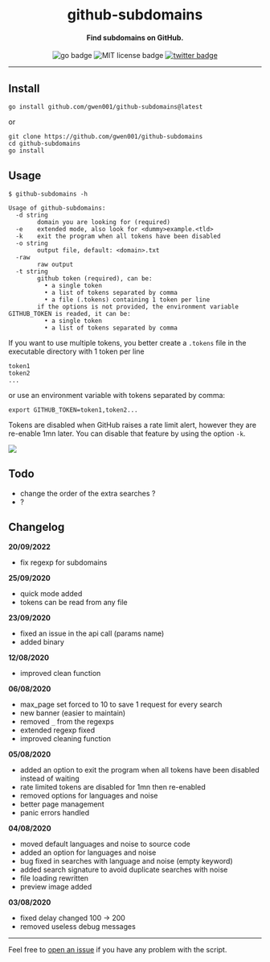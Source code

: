 <h1 align="center">github-subdomains</h1>

<h4 align="center">Find subdomains on GitHub.</h4>

<p align="center">
    <img src="https://img.shields.io/badge/go-v1.13-blue" alt="go badge">
    <img src="https://img.shields.io/badge/license-MIT-green" alt="MIT license badge">
    <a href="https://twitter.com/intent/tweet?text=https%3a%2f%2fgithub.com%2fgwen001%2fgithub-subdomains%2f" target="_blank"><img src="https://img.shields.io/twitter/url?style=social&url=https%3A%2F%2Fgithub.com%2Fgwen001%2Fgithub-subdomains" alt="twitter badge"></a>
</p>

<!-- <p align="center">
    <img src="https://img.shields.io/github/stars/gwen001/github-subdomains?style=social" alt="github stars badge">
    <img src="https://img.shields.io/github/watchers/gwen001/github-subdomains?style=social" alt="github watchers badge">
    <img src="https://img.shields.io/github/forks/gwen001/github-subdomains?style=social" alt="github forks badge">
</p> -->

---

## Install

```
go install github.com/gwen001/github-subdomains@latest
```

or

```
git clone https://github.com/gwen001/github-subdomains
cd github-subdomains
go install
```

## Usage

```
$ github-subdomains -h

Usage of github-subdomains:
  -d string
    	domain you are looking for (required)
  -e	extended mode, also look for <dummy>example.<tld>
  -k	exit the program when all tokens have been disabled
  -o string
    	output file, default: <domain>.txt
  -raw
    	raw output
  -t string
    	github token (required), can be:
    	  • a single token
    	  • a list of tokens separated by comma
    	  • a file (.tokens) containing 1 token per line
    	if the options is not provided, the environment variable GITHUB_TOKEN is readed, it can be:
    	  • a single token
    	  • a list of tokens separated by comma
```

If you want to use multiple tokens, you better create a `.tokens` file in the executable directory with 1 token per line  
```
token1
token2
...
```
or use an environment variable with tokens separated by comma:  
```
export GITHUB_TOKEN=token1,token2...
```

Tokens are disabled when GitHub raises a rate limit alert, however they are re-enable 1mn later.
You can disable that feature by using the option `-k`.

<img src="https://github.com/gwen001/github-subdomains/raw/master/preview.png">

## Todo

- change the order of the extra searches ?
- ?

## Changelog

**20/09/2022**
- fix regexp for subdomains

**25/09/2020**
- quick mode added
- tokens can be read from any file

**23/09/2020**
- fixed an issue in the api call (params name)
- added binary

**12/08/2020**
- improved clean function

**06/08/2020**
- max_page set forced to 10 to save 1 request for every search
- new banner (easier to maintain)
- removed `_` from the regexps
- extended regexp fixed
- improved cleaning function

**05/08/2020**
- added an option to exit the program when all tokens have been disabled instead of waiting
- rate limited tokens are disabled for 1mn then re-enabled
- removed options for languages and noise
- better page management
- panic errors handled

**04/08/2020**
- moved default languages and noise to source code
- added an option for languages and noise
- bug fixed in searches with language and noise (empty keyword)
- added search signature to avoid duplicate searches with noise
- file loading rewritten
- preview image added

**03/08/2020**
- fixed delay changed 100 -> 200
- removed useless debug messages

---

Feel free to [open an issue](/../../issues/) if you have any problem with the script.  

